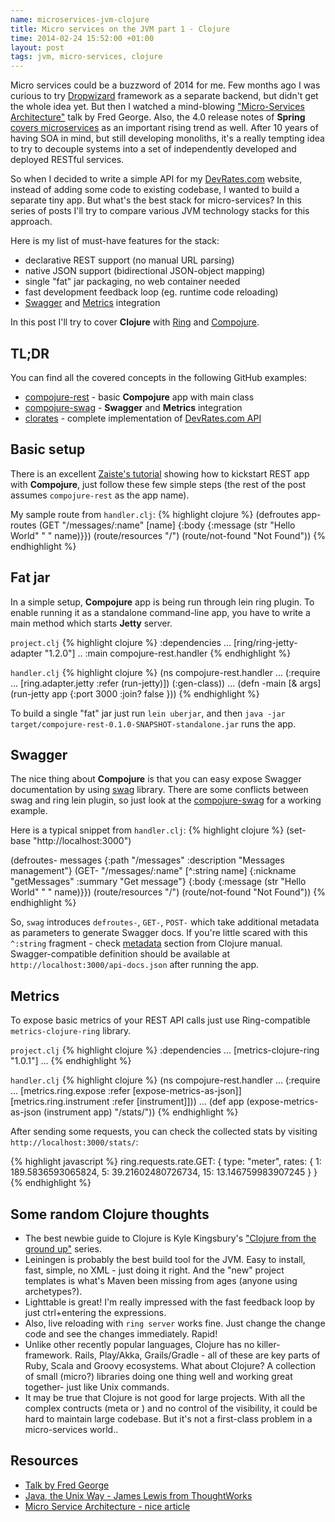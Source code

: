 ```yaml
--- 
name: microservices-jvm-clojure
title: Micro services on the JVM part 1 - Clojure
time: 2014-02-24 15:52:00 +01:00
layout: post
tags: jvm, micro-services, clojure
---
```

Micro services could be a buzzword of 2014 for me. Few months ago I was curious to try [Dropwizard](http://www.dropwizard.io/) framework as a separate backend, but didn't get the whole idea yet. But then I watched a mind-blowing ["Micro-Services Architecture"](http://www.youtube.com/watch?v=2rKEveL55TY) talk by Fred George. Also, the 4.0 release notes of **Spring** [covers microservices](https://spring.io/blog/2013/12/12/announcing-spring-framework-4-0-ga-release) as an important rising trend as well. After 10 years of having SOA in mind, but still developing monoliths, it's a really tempting idea to try to decouple systems into a set of independently developed and deployed RESTful services.

So when I decided to write a simple API for my [DevRates.com](http://devrates.com) website, instead of adding some code to existing codebase, I wanted to build a separate tiny app. But what's the best stack for micro-services? In this series of posts I'll try to compare various JVM technology stacks for this approach.

Here is my list of must-have features for the stack:

* declarative REST support (no manual URL parsing)
* native JSON support (bidirectional JSON-object mapping)
* single "fat" jar packaging, no web container needed
* fast development feedback loop (eg. runtime code reloading)
* [Swagger](https://github.com/wordnik/swagger-core) and [Metrics](http://metrics.codahale.com/) integration

In this post I'll try to cover **Clojure** with [Ring](https://github.com/ring-clojure/ring) and [Compojure](https://github.com/weavejester/compojure).

## TL;DR ##
You can find all the covered concepts in the following GitHub examples:

* [compojure-rest](https://github.com/pjagielski/microservices-jvm/tree/master/compojure-rest) - basic **Compojure** app with main class
* [compojure-swag](https://github.com/pjagielski/microservices-jvm/tree/master/compojure-swag) - **Swagger** and **Metrics** integration
* [clorates](http://github.com/pjagielski/clorates) - complete implementation of [DevRates.com API](http://devrates.com/api/swagger/index.html)

## Basic setup ##
There is an excellent [Zaiste's tutorial](http://zaiste.net/2014/02/web_applications_in_clojure_all_the_way_with_compojure_and_om/) showing how to kickstart REST app with **Compojure**, just follow these few simple steps (the rest of the post assumes `compojure-rest` as the app name).

My sample route from `handler.clj`:
{% highlight clojure %}
(defroutes app-routes
  (GET "/messages/:name" [name] {:body {:message (str "Hello World" " " name)}})
  (route/resources "/")
  (route/not-found "Not Found"))
{% endhighlight %}

## Fat jar ##
In a simple setup, **Compojure** app is being run through lein ring plugin. To enable running it as a standalone command-line app, you have to write a main method which starts **Jetty** server.

`project.clj`
{% highlight clojure %}
 :dependencies ...
         [ring/ring-jetty-adapter "1.2.0"]
         ..
 :main compojure-rest.handler
{% endhighlight %}

`handler.clj`
{% highlight clojure %}
(ns compojure-rest.handler
 ...
 (:require ...
   [ring.adapter.jetty :refer (run-jetty)])
   (:gen-class))
...
(defn -main [& args]
  (run-jetty app {:port 3000 :join? false }))
{% endhighlight %}

To build a single "fat" jar just run `lein uberjar`, and then `java -jar target/compojure-rest-0.1.0-SNAPSHOT-standalone.jar` runs the app.

## Swagger ##
The nice thing about **Compojure** is that you can easy expose Swagger documentation by using [swag](https://github.com/narkisr/swag) library. There are some conflicts between swag and ring lein plugin, so just look at the [compojure-swag](https://github.com/pjagielski/microservices-jvm/tree/master/compojure-swag) for a working example. 

Here is a typical snippet from `handler.clj`:
{% highlight clojure %}
(set-base "http://localhost:3000")

(defroutes- messages {:path "/messages" :description "Messages management"}
  (GET- "/messages/:name" [^:string name] {:nickname "getMessages" :summary "Get message"}
      {:body {:message (str "Hello World" " " name)}})
  (route/resources "/")
  (route/not-found "Not Found"))
{% endhighlight %}

So, `swag` introduces `defroutes-`, `GET-`, `POST-` which take additional metadata as parameters to generate Swagger docs. If you're little scared with this `^:string` fragment - check [metadata](http://clojure.org/metadata) section from Clojure manual. Swagger-compatible definition should be available at `http://localhost:3000/api-docs.json` after running the app.

## Metrics ##

To expose basic metrics of your REST API calls just use Ring-compatible `metrics-clojure-ring` library.

`project.clj`
{% highlight clojure %}
 :dependencies ...
         [metrics-clojure-ring "1.0.1"]
         ...
{% endhighlight %}

`handler.clj`
{% highlight clojure %}
(ns compojure-rest.handler
 ...
 (:require ...
    [metrics.ring.expose :refer [expose-metrics-as-json]]
    [metrics.ring.instrument :refer [instrument]]))
...
(def app (expose-metrics-as-json (instrument app) "/stats/"))
{% endhighlight %}

After sending some requests, you can check the collected stats by visiting `http://localhost:3000/stats/`:

{% highlight javascript %}
ring.requests.rate.GET: {
    type: "meter",
        rates: {
        1: 189.5836593065824,
        5: 39.21602480726734,
        15: 13.146759983907245
        }
    }
{% endhighlight %}

## Some random Clojure thoughts ##

* The best newbie guide to Clojure is Kyle Kingsbury's ["Clojure from the ground up"](http://aphyr.com/tags/Clojure-from-the-ground-up) series.
* Leiningen is probably the best build tool for the JVM. Easy to install, fast, simple, no XML - just doing it right. And the "new" project templates is what's Maven been missing from ages (anyone using archetypes?).
* Lighttable is great! I'm really impressed with the fast feedback loop by just ctrl+entering the expressions. 
* Also, live reloading with `ring server` works fine. Just change the change code and see the changes immediately. Rapid!
* Unlike other recently popular languages, Clojure has no killer-framework. Rails, Play/Akka, Grails/Gradle - all of these are key parts of Ruby, Scala and Groovy ecosystems. What about Clojure? A collection of small (micro?) libraries doing one thing well and working great together- just like Unix commands.
* It may be true that Clojure is not good for large projects. With all the complex contructs (meta or ) and no control of the visibility, it could be hard to maintain large codebase. But it's not a first-class problem in a micro-services world..

## Resources ##
* [Talk by Fred George](https://www.youtube.com/watch?v=2rKEveL55TY)
* [Java, the Unix Way - James Lewis from ThoughtWorks](http://www.infoq.com/presentations/Micro-Services)
* [Micro Service Architecture - nice article](http://yobriefca.se/blog/2013/04/29/micro-service-architecture/)